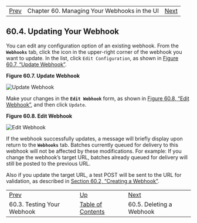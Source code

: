 |     |     |     |
| --- | --- | --- |
| [Prev](web-ui.webhooks.test)  | Chapter 60. Managing Your Webhooks in the UI |  [Next](web-ui.webhooks.delete) |

## 60.4. Updating Your Webhook

You can edit any configuration option of an existing webhook. From the **`Webhooks`** tab, click the icon in the upper-right corner of the webhook you want to update. In the list, click `Edit Configuration`, as shown in [Figure 60.7, “Update Webhook”](web-ui.webhooks.update#figure_update_webhook "Figure 60.7. Update Webhook").

<a name="figure_update_webhook"></a>

**Figure 60.7. Update Webhook**

![Update Webhook](https://support.messagesystems.com/docs/web-momo4/images/update_webhook.png)

Make your changes in the **`Edit Webhook`** form, as shown in [Figure 60.8, “Edit Webhook”](web-ui.webhooks.update#figure_edit_webhook "Figure 60.8. Edit Webhook"), and then click `Update`.

<a name="figure_edit_webhook"></a>

**Figure 60.8. Edit Webhook**

![Edit Webhook](https://support.messagesystems.com/docs/web-momo4/images/edit_webhook.png)

If the webhook successfully updates, a message will briefly display upon return to the **`Webhooks`** tab. Batches currently queued for delivery to this webhook will not be affected by these modifications. For example: If you change the webhook’s target URL, batches already queued for delivery will still be posted to the previous URL.

Also if you update the target URL, a test POST will be sent to the URL for validation, as described in [Section 60.2, “Creating a Webhook”](web-ui.webhooks.create "60.2. Creating a Webhook").

|     |     |     |
| --- | --- | --- |
| [Prev](web-ui.webhooks.test)  | [Up](web-ui.webhooks) |  [Next](web-ui.webhooks.delete) |
| 60.3. Testing Your Webhook  | [Table of Contents](index) |  60.5. Deleting a Webhook |

